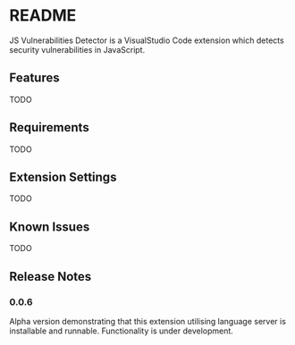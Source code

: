# README

JS Vulnerabilities Detector is a VisualStudio Code extension which detects security vulnerabilities in JavaScript.

## Features

TODO

## Requirements

TODO

## Extension Settings

TODO

## Known Issues

TODO

## Release Notes

### 0.0.6

Alpha version demonstrating that this extension utilising language server is installable and runnable. Functionality is under development.